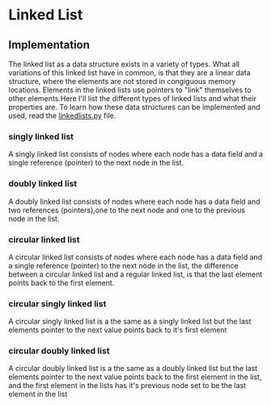 # Linked List

## Implementation
The linked list as a data structure exists in a variety of types. What all variations of this linked list have in common, is that they are a linear data structure, where the elements are not stored in congiguous memory locations. Elements in the linked lists  use pointers to "link" themselves to other elements.Here I'll list the different types of linked lists and what their properties are. To learn how these data structures can be implemented and used, read the [linkedlists.py](linkedlists) file.

### singly linked list
A singly linked list consists of nodes where each node has a data field and a single reference (pointer) to the next node in the list.
### doubly linked list
A doubly linked list consists of nodes where each node has a data field and two references (pointers),one to the next node and one to the previous node in the list.
### circular linked list
A circular linked list consists of nodes where each node has a data field and a single reference (pointer) to the next node in the list, the difference between a circular linked list and a regular linked list, is that the last element points back to the first element.
### circular singly linked list
A circular singly linked list is a the same as a singly linked list but the last elements pointer to the next value points back to it's first element
### circular doubly linked list
A circular doubly linked list is a the same as a doubly linked list but the last elements pointer to the next value points back to the first element in the list, and the first element in the lists has it's previous node set to be the last element in the list
